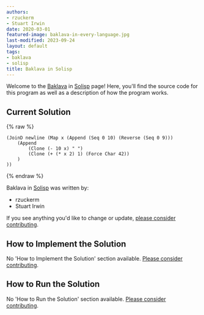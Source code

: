 ```yaml
---
authors:
- rzuckerm
- Stuart Irwin
date: 2020-03-01
featured-image: baklava-in-every-language.jpg
last-modified: 2023-09-24
layout: default
tags:
- baklava
- solisp
title: Baklava in Solisp
---
```


Welcome to the [Baklava](https://sampleprograms.io/projects/baklava) in [Solisp](https://sampleprograms.io/languages/solisp) page! Here, you'll find the source code for this program as well as a description of how the program works.

## Current Solution

{% raw %}

```solisp
(JoinD newline (Map x (Append (Seq 0 10) (Reverse (Seq 0 9)))
	(Append
		(Clone (- 10 x) " ")
		(Clone (+ (* x 2) 1) (Force Char 42))
    )
))
```

{% endraw %}

Baklava in [Solisp](https://sampleprograms.io/languages/solisp) was written by:

- rzuckerm
- Stuart Irwin

If you see anything you'd like to change or update, [please consider contributing](https://github.com/TheRenegadeCoder/sample-programs).

## How to Implement the Solution

No 'How to Implement the Solution' section available. [Please consider contributing](https://github.com/TheRenegadeCoder/sample-programs-website).

## How to Run the Solution

No 'How to Run the Solution' section available. [Please consider contributing](https://github.com/TheRenegadeCoder/sample-programs-website).